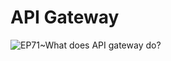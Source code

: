 # API Gateway

![EP71~What does API gateway do?](https://ngte-superbed.oss-cn-beijing.aliyuncs.com/uPic/VfoWOFuppOyd.webp)
